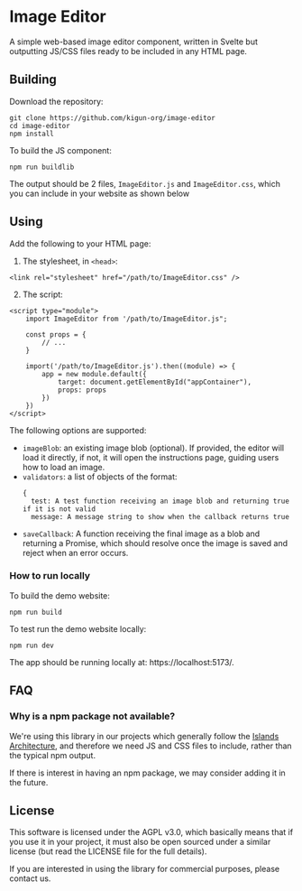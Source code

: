 # Image Editor

A simple web-based image editor component, written in Svelte but
outputting JS/CSS files ready to be included in any HTML page.

## Building

Download the repository:
```
git clone https://github.com/kigun-org/image-editor
cd image-editor
npm install
```

To build the JS component:
```
npm run buildlib
```

The output should be 2 files, `ImageEditor.js` and `ImageEditor.css`,
which you can include in your website as shown below

## Using

Add the following to your HTML page:

1) The stylesheet, in `<head>`:
```
<link rel="stylesheet" href="/path/to/ImageEditor.css" />
```

2) The script:
```
<script type="module">
    import ImageEditor from '/path/to/ImageEditor.js";

    const props = {
        // ...
    }

    import('/path/to/ImageEditor.js').then((module) => {
        app = new module.default({
            target: document.getElementById("appContainer"),
            props: props
        })
    })
</script>
```

The following options are supported:

- `imageBlob`: an existing image blob (optional). 
  If provided, the editor will load it directly, if not,
  it will open the instructions page, guiding users how to load an image. 
- `validators`: a list of objects of the format:
  ```
  {
    test: A test function receiving an image blob and returning true if it is not valid
    message: A message string to show when the callback returns true
  ```
- `saveCallback`: A function receiving the final image as a blob and returning
  a Promise, which should resolve once the image is saved and reject when an error
  occurs.

### How to run locally

To build the demo website:
```
npm run build
```

To test run the demo website locally:
```
npm run dev
```

The app should be running locally at: https://localhost:5173/.

## FAQ

### Why is a npm package not available?

We're using this library in our projects which generally
follow the [Islands Architecture](https://jasonformat.com/islands-architecture/),
and therefore we need JS and CSS files to include, rather than
the typical npm output.

If there is interest in having an npm package, we may consider
adding it in the future.

## License

This software is licensed under the AGPL v3.0, which basically
means that if you use it in your project, it must also be
open sourced under a similar license (but read the LICENSE file
for the full details).

If you are interested in using the library for commercial purposes,
please contact us.